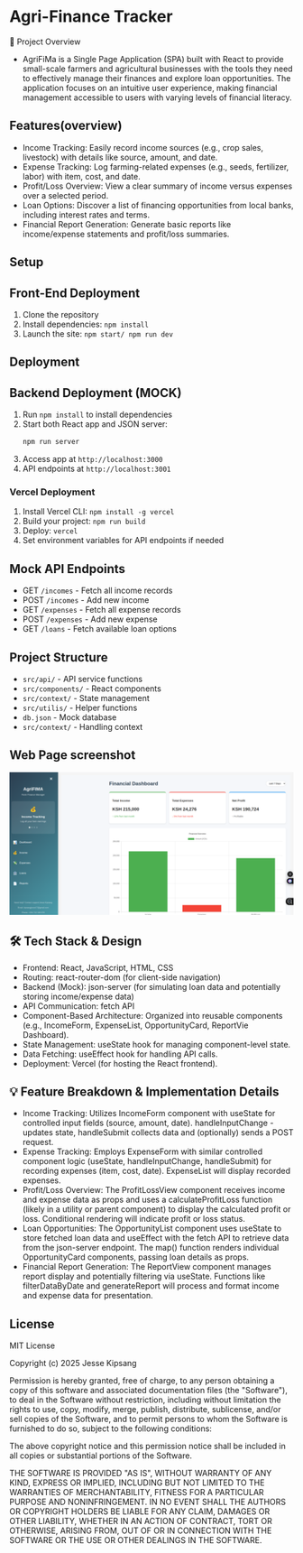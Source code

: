 # Agri-Finance Tracker
🚜 Project Overview
- AgriFiMa is a Single Page Application (SPA) built with React to provide small-scale farmers and agricultural businesses with the tools they need to effectively manage their finances and explore loan opportunities. The application focuses on an intuitive user experience, making financial management accessible to users with varying levels of financial literacy.

## Features(overview)
- Income Tracking: Easily record income sources (e.g., crop sales, livestock) with details like source, amount, and date.
- Expense Tracking: Log farming-related expenses (e.g., seeds, fertilizer, labor) with item, cost, and date.
- Profit/Loss Overview: View a clear summary of income versus expenses over a selected period.
- Loan Options: Discover a list of financing opportunities from local banks, including interest rates and terms.
- Financial Report Generation: Generate basic reports like income/expense statements and profit/loss summaries.

## Setup
## Front-End Deployment

1. Clone the repository
2. Install dependencies: `npm install`
3. Launch the site: `npm start/ npm run dev`

## Deployment
## Backend Deployment (MOCK)

1. Run `npm install` to install dependencies
2. Start both React app and JSON server:
   ```bash
   npm run server
   ```
3. Access app at `http://localhost:3000`
4. API endpoints at `http://localhost:3001`

### Vercel Deployment
1. Install Vercel CLI: `npm install -g vercel`
2. Build your project: `npm run build`
3. Deploy: `vercel`
4. Set environment variables for API endpoints if needed

## Mock API Endpoints
- GET `/incomes` - Fetch all income records
- POST `/incomes` - Add new income
- GET `/expenses` - Fetch all expense records
- POST `/expenses` - Add new expense
- GET `/loans` - Fetch available loan options

## Project Structure
- `src/api/` - API service functions
- `src/components/` - React components
- `src/context/` - State management
- `src/utilis/` - Helper functions
- `db.json` - Mock database
- `src/context/` - Handling context

## Web Page screenshot
![alt text](image.png)

## 🛠️ Tech Stack & Design
- Frontend: React, JavaScript, HTML, CSS
- Routing: react-router-dom (for client-side navigation)
- Backend (Mock): json-server (for simulating loan data and potentially storing income/expense data)
- API Communication: fetch API
- Component-Based Architecture: Organized into reusable components (e.g., IncomeForm, ExpenseList, OpportunityCard, ReportVie  Dashboard).
- State Management: useState hook for managing component-level state.
- Data Fetching: useEffect hook for handling API calls.
- Deployment: Vercel (for hosting the React frontend).

## 💡 Feature Breakdown & Implementation Details

- Income Tracking: Utilizes IncomeForm component with useState for controlled input fields (source, amount, date). handleInputChange - updates state, handleSubmit collects data and (optionally) sends a POST request.
- Expense Tracking: Employs ExpenseForm with similar controlled component logic (useState, handleInputChange, handleSubmit) for recording expenses (item, cost, date). ExpenseList will display recorded expenses.
- Profit/Loss Overview: The ProfitLossView component receives income and expense data as props and uses a calculateProfitLoss function (likely in a utility or parent component) to display the calculated profit or loss. Conditional rendering will indicate profit or loss status.
- Loan Opportunities: The OpportunityList component uses useState to store fetched loan data and useEffect with the fetch API to retrieve data from the json-server endpoint. The map() function renders individual OpportunityCard components, passing loan details as props.
- Financial Report Generation: The ReportView component manages report display and potentially filtering via useState. Functions like  filterDataByDate and generateReport will process and format income and expense data for presentation.

## License

MIT License

Copyright (c) 2025 Jesse Kipsang

Permission is hereby granted, free of charge, to any person obtaining a copy
of this software and associated documentation files (the "Software"), to deal
in the Software without restriction, including without limitation the rights
to use, copy, modify, merge, publish, distribute, sublicense, and/or sell
copies of the Software, and to permit persons to whom the Software is
furnished to do so, subject to the following conditions:

The above copyright notice and this permission notice shall be included in all
copies or substantial portions of the Software.

THE SOFTWARE IS PROVIDED "AS IS", WITHOUT WARRANTY OF ANY KIND, EXPRESS OR
IMPLIED, INCLUDING BUT NOT LIMITED TO THE WARRANTIES OF MERCHANTABILITY,
FITNESS FOR A PARTICULAR PURPOSE AND NONINFRINGEMENT. IN NO EVENT SHALL THE
AUTHORS OR COPYRIGHT HOLDERS BE LIABLE FOR ANY CLAIM, DAMAGES OR OTHER
LIABILITY, WHETHER IN AN ACTION OF CONTRACT, TORT OR OTHERWISE, ARISING FROM,
OUT OF OR IN CONNECTION WITH THE SOFTWARE OR THE USE OR OTHER DEALINGS IN THE
SOFTWARE.
